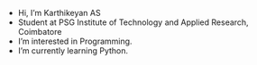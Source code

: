 - Hi, I’m Karthikeyan AS 
- Student at PSG Institute of Technology and Applied Research, Coimbatore
- I’m interested in Programming.
- I’m currently learning Python.


<!---
karthikeyan456/karthikeyan456 is a ✨ special ✨ repository because its `README.md` (this file) appears on your GitHub profile.
You can click the Preview link to take a look at your changes.
--->
